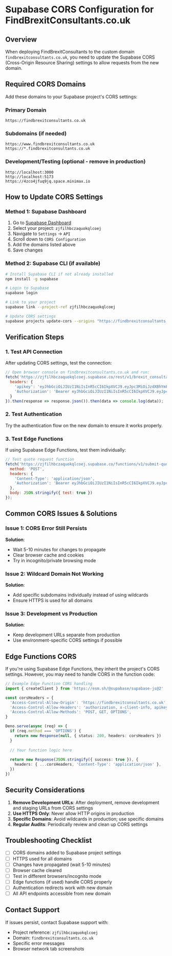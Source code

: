# Supabase CORS Configuration for FindBrexitConsultants.co.uk

## Overview
When deploying FindBrexitConsultants to the custom domain `findbrexitconsultants.co.uk`, you need to update the Supabase CORS (Cross-Origin Resource Sharing) settings to allow requests from the new domain.

## Required CORS Domains
Add these domains to your Supabase project's CORS settings:

### Primary Domain
```
https://findbrexitconsultants.co.uk
```

### Subdomains (if needed)
```
https://www.findbrexitconsultants.co.uk
https://*.findbrexitconsultants.co.uk
```

### Development/Testing (optional - remove in production)
```
http://localhost:3000
http://localhost:5173
https://4zco4jfuq9jq.space.minimax.io
```

## How to Update CORS Settings

### Method 1: Supabase Dashboard
1. Go to [Supabase Dashboard](https://supabase.com/dashboard)
2. Select your project: `zjfilhbczaquokqlcoej`
3. Navigate to `Settings` → `API`
4. Scroll down to `CORS Configuration`
5. Add the domains listed above
6. Save changes

### Method 2: Supabase CLI (if available)
```bash
# Install Supabase CLI if not already installed
npm install -g supabase

# Login to Supabase
supabase login

# Link to your project
supabase link --project-ref zjfilhbczaquokqlcoej

# Update CORS settings
supabase projects update-cors --origins "https://findbrexitconsultants.co.uk,https://www.findbrexitconsultants.co.uk"
```

## Verification Steps

### 1. Test API Connection
After updating CORS settings, test the connection:
```javascript
// Open browser console on findbrexitconsultants.co.uk and run:
fetch('https://zjfilhbczaquokqlcoej.supabase.co/rest/v1/brexit_consultants?select=id,company_name&limit=1', {
  headers: {
    'apikey': 'eyJhbGciOiJIUzI1NiIsInR5cCI6IkpXVCJ9.eyJpc3MiOiJzdXBhYmFzZSIsInJlZiI6InpqZmlsaGJjemFxdW9rcWxjb2VqIiwicm9sZSI6ImFub24iLCJpYXQiOjE3NTU1MzQ2MjIsImV4cCI6MjA3MTExMDYyMn0.b6YATor8UyDwYSiSagOQUxM_4sqfCv-89CBXVgC2hP0',
    'Authorization': 'Bearer eyJhbGciOiJIUzI1NiIsInR5cCI6IkpXVCJ9.eyJpc3MiOiJzdXBhYmFzZSIsInJlZiI6InpqZmlsaGJjemFxdW9rcWxjb2VqIiwicm9sZSI6ImFub24iLCJpYXQiOjE3NTU1MzQ2MjIsImV4cCI6MjA3MTExMDYyMn0.b6YATor8UyDwYSiSagOQUxM_4sqfCv-89CBXVgC2hP0'
  }
}).then(response => response.json()).then(data => console.log(data));
```

### 2. Test Authentication
Try the authentication flow on the new domain to ensure it works properly.

### 3. Test Edge Functions
If using Supabase Edge Functions, test them individually:
```javascript
// Test quote request function
fetch('https://zjfilhbczaquokqlcoej.supabase.co/functions/v1/submit-quote-request', {
  method: 'POST',
  headers: {
    'Content-Type': 'application/json',
    'Authorization': 'Bearer eyJhbGciOiJIUzI1NiIsInR5cCI6IkpXVCJ9.eyJpc3MiOiJzdXBhYmFzZSIsInJlZiI6InpqZmlsaGJjemFxdW9rcWxjb2VqIiwicm9sZSI6ImFub24iLCJpYXQiOjE3NTU1MzQ2MjIsImV4cCI6MjA3MTExMDYyMn0.b6YATor8UyDwYSiSagOQUxM_4sqfCv-89CBXVgC2hP0'
  },
  body: JSON.stringify({ test: true })
});
```

## Common CORS Issues & Solutions

### Issue 1: CORS Error Still Persists
**Solution**: 
- Wait 5-10 minutes for changes to propagate
- Clear browser cache and cookies
- Try in incognito/private browsing mode

### Issue 2: Wildcard Domain Not Working
**Solution**:
- Add specific subdomains individually instead of using wildcards
- Ensure HTTPS is used for all domains

### Issue 3: Development vs Production
**Solution**:
- Keep development URLs separate from production
- Use environment-specific CORS settings if possible

## Edge Functions CORS
If you're using Supabase Edge Functions, they inherit the project's CORS settings. However, you may need to handle CORS in the function code:

```typescript
// Example Edge Function CORS handling
import { createClient } from 'https://esm.sh/@supabase/supabase-js@2'

const corsHeaders = {
  'Access-Control-Allow-Origin': 'https://findbrexitconsultants.co.uk',
  'Access-Control-Allow-Headers': 'authorization, x-client-info, apikey, content-type',
  'Access-Control-Allow-Methods': 'POST, GET, OPTIONS',
}

Deno.serve(async (req) => {
  if (req.method === 'OPTIONS') {
    return new Response(null, { status: 200, headers: corsHeaders })
  }
  
  // Your function logic here
  
  return new Response(JSON.stringify({ success: true }), {
    headers: { ...corsHeaders, 'Content-Type': 'application/json' },
  })
})
```

## Security Considerations

1. **Remove Development URLs**: After deployment, remove development and staging URLs from CORS settings
2. **Use HTTPS Only**: Never allow HTTP origins in production
3. **Specific Domains**: Avoid wildcards in production; use specific domains
4. **Regular Audits**: Periodically review and clean up CORS settings

## Troubleshooting Checklist

- [ ] CORS domains added to Supabase project settings
- [ ] HTTPS used for all domains
- [ ] Changes have propagated (wait 5-10 minutes)
- [ ] Browser cache cleared
- [ ] Test in different browsers/incognito mode
- [ ] Edge functions (if used) handle CORS properly
- [ ] Authentication redirects work with new domain
- [ ] All API endpoints accessible from new domain

## Contact Support
If issues persist, contact Supabase support with:
- Project reference: `zjfilhbczaquokqlcoej`
- Domain: `findbrexitconsultants.co.uk`
- Specific error messages
- Browser network tab screenshots